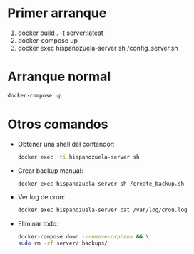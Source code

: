 # Primer arranque
1. docker build . -t server:latest
2. docker-compose up
3. docker exec hispanozuela-server sh /config_server.sh

# Arranque normal
```bash
docker-compose up
```

# Otros comandos
- Obtener una shell del contendor:
    ```bash
    docker exec -ti hispanozuela-server sh
    ```
- Crear backup manual:
    ```bash
    docker exec hispanozuela-server sh /create_backup.sh
    ```
- Ver log de cron:
    ```bash
    docker exec hispanozuela-server cat /var/log/cron.log
    ```
- Eliminar todo:
    ```bash
    docker-compose down --remove-orphans && \
    sudo rm -rf server/ backups/
    ```

